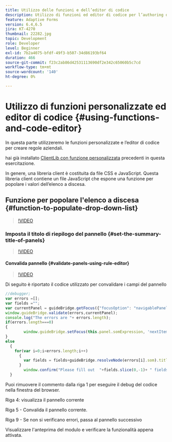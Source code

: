 ```yaml
---
title: Utilizzo delle funzioni e dell’editor di codice
description: Utilizzo di funzioni ed editor di codice per l’authoring di regole business
feature: Adaptive Forms
version: 6.4,6.5
jira: KT-4270
thumbnail: 22282.jpg
topic: Development
role: Developer
level: Beginner
exl-id: 7b2a4075-bfdf-49f3-b507-34d86193bf64
duration: 466
source-git-commit: f23c2ab86d42531113690df2e342c65060b5c7cd
workflow-type: tm+mt
source-wordcount: '140'
ht-degree: 0%

---
```


# Utilizzo di funzioni personalizzate ed editor di codice {#using-functions-and-code-editor}

In questa parte utilizzeremo le funzioni personalizzate e l’editor di codice per creare regole aziendali.

hai già installato [ClientLib con funzione personalizzata](assets/client-libs-and-logo.zip) precedenti in questa esercitazione.

In genere, una libreria client è costituita da file CSS e JavaScript. Questa libreria client contiene un file JavaScript che espone una funzione per popolare i valori dell’elenco a discesa.


## Funzione per popolare l&#39;elenco a discesa {#function-to-populate-drop-down-list}

>[!VIDEO](https://video.tv.adobe.com/v/22282?quality=12&learn=on)

### Imposta il titolo di riepilogo del pannello {#set-the-summary-title-of-panels}

>[!VIDEO](https://video.tv.adobe.com/v/28387?quality=12&learn=on)

#### Convalida pannello {#validate-panels-using-rule-editor}

>[!VIDEO](https://video.tv.adobe.com/v/28409?quality=12&learn=on)

Di seguito è riportato il codice utilizzato per convalidare i campi del pannello

```javascript
//debugger;
var errors =[];
var fields ="";
var currentPanel = guideBridge.getFocus({"focusOption": "navigablePanel"});
window.guideBridge.validate(errors,currentPanel);
console.log("The errors are "+ errors.length);
if(errors.length===0)
{
        window.guideBridge.setFocus(this.panel.somExpression, 'nextItem', true);
}
else
  {
    for(var i=0;i<errors.length;i++)
      {
        var fields = fields+guideBridge.resolveNode(errors[i].som).title+" , ";
      }
        window.confirm("Please fill out  "+fields.slice(0,-1)+ " fields");
  }
```

Puoi rimuovere il commento dalla riga 1 per eseguire il debug del codice nella finestra del browser.

Riga 4: visualizza il pannello corrente

Riga 5 - Convalida il pannello corrente.

Riga 9 - Se non si verificano errori, passa al pannello successivo

Visualizzare l&#39;anteprima del modulo e verificare la funzionalità appena attivata.
